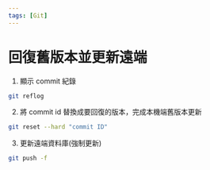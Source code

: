 ```yaml
---
tags: [Git]
---
```

# 回復舊版本並更新遠端

1. 顯示 commit 紀錄
```bash title="[Terminal]" showLineNumbers
git reflog
```
2. 將 commit id 替換成要回復的版本，完成本機端舊版本更新
```bash title="[Terminal]" showLineNumbers
git reset --hard "commit ID"
```
3. 更新遠端資料庫(強制更新)
```bash title="[Terminal]" showLineNumbers
git push -f
```
